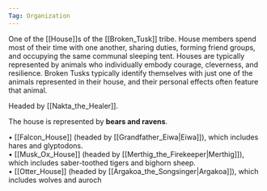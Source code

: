 ```yaml
---
Tag: Organization
---
```


One of the [[House]]s of the [[Broken_Tusk]] tribe. House members spend most of their time with one another, sharing duties, forming friend groups, and occupying the same communal sleeping tent. Houses are typically represented by animals who individually embody courage, cleverness, and resilience. Broken Tusks typically identify themselves with just one of the animals represented in their house, and their personal effects often feature that animal.

Headed by [[Nakta_the_Healer]].

The house is represented by **bears and ravens**.

• [[Falcon_House]] (headed by [[Grandfather_Eiwa|Eiwa]]), which includes hares and glyptodons.  
• [[Musk_Ox_House]] (headed by [[Merthig_the_Firekeeper|Merthig]]), which includes saber-toothed tigers and bighorn sheep.  
• [[Otter_House]] (headed by [[Argakoa_the_Songsinger|Argakoa]]), which includes wolves and auroch